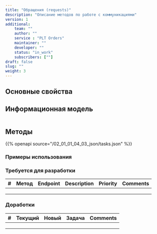 ```yaml
---
title: "Обращения (requests)"
description: "Описание методов по работе с коммуникациями"
version: 1
additional:
    team: ""
    author: ""
    service : "PLT Orders"
    maintainer: ""
    developer: ""
    status: "in_work"
    subscribers: [""]
draft: false
slug: ""
weight: 3
---
```





## Основные свойства


## Информационная модель

```json

```

## Методы

{{% openapi source="/02_01_01_04_03_json/tasks.json" %}}

### Примеры использования



### Требуется для разработки

| #   | Метод | Endpoint | Description | Priority | Comments |
| --- | ----- | -------- | ----------- | -------- | -------- |
|     |       |          |             |          |          |
|     |       |          |             |          |          |
|     |       |          |             |          |          |


### Доработки

| #   | Текущий | Новый | Задача | Comments |
| --- | ------- | ----- | ------ | -------- |
|     |         |       |        |          |
|     |         |       |        |          |
|     |         |       |        |          |
